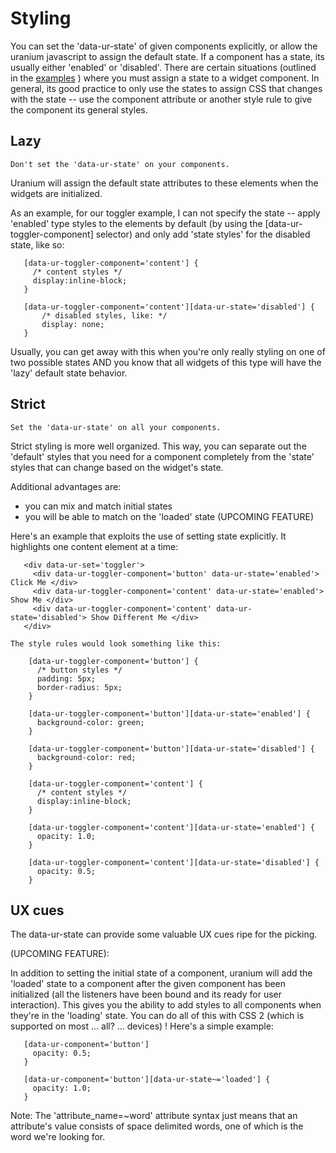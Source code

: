 # Styling #
   
You can set the 'data-ur-state' of given components explicitly, or allow the uranium javascript to assign the default state. If a component has a state, its usually either 'enabled' or 'disabled'. There are certain situations (outlined in the [examples](uranium/tree/master/examples) ) where you must assign a state to a widget component. In general, its good practice to only use the states to assign CSS that changes with the state -- use the component attribute or another style rule to give the component its general styles.

## Lazy ##

    Don't set the 'data-ur-state' on your components. 

   Uranium will assign the default state attributes to these elements when the widgets are initialized. 
      
   As an example, for our toggler example, I can not specify the state -- apply 'enabled' type styles to the elements by default (by using the [data-ur-toggler-component] selector) and only add 'state styles' for the disabled state, like so:
     
       [data-ur-toggler-component='content'] {
         /* content styles */
         display:inline-block;
       }

       [data-ur-toggler-component='content'][data-ur-state='disabled'] {
           /* disabled styles, like: */
           display: none;
       }
      
   Usually, you can get away with this when you're only really styling on one of two possible states AND you know that all widgets of this type will have the 'lazy' default state behavior. 

## Strict ##

    Set the 'data-ur-state' on all your components. 

   Strict styling is more well organized. This way, you can separate out the 'default' styles that you need for a component completely from the 'state' styles that can change based on the widget's state. 

   Additional advantages are: 
   -  you can mix and match initial states
   -  you will be able to match on the 'loaded' state (UPCOMING FEATURE)

   Here's an example that exploits the use of setting state explicitly. It highlights one content element at a time:

       <div data-ur-set='toggler'>
         <div data-ur-toggler-component='button' data-ur-state='enabled'> Click Me </div>
         <div data-ur-toggler-component='content' data-ur-state='enabled'> Show Me </div>
         <div data-ur-toggler-component='content' data-ur-state='disabled'> Show Different Me </div>
       </div>
          
    The style rules would look something like this:
     
        [data-ur-toggler-component='button'] {
          /* button styles */
          padding: 5px;
          border-radius: 5px;
        }
           
        [data-ur-toggler-component='button'][data-ur-state='enabled'] {
          background-color: green;
        }        
        
        [data-ur-toggler-component='button'][data-ur-state='disabled'] {
          background-color: red;
        }        
           
        [data-ur-toggler-component='content'] {
          /* content styles */
          display:inline-block;
        }
           
        [data-ur-toggler-component='content'][data-ur-state='enabled'] {
          opacity: 1.0;
        }        
           
        [data-ur-toggler-component='content'][data-ur-state='disabled'] {
          opacity: 0.5;
        }        

## UX cues ##

   The data-ur-state can provide some valuable UX cues ripe for the picking. 

   (UPCOMING FEATURE):

   In addition to setting the initial state of a component, uranium will add the 'loaded' state to a component after the given component has been initialized (all the listeners have been bound and its ready for user interaction). This gives you the ability to add styles to all components when they're in the 'loading' state. You can do all of this with CSS 2 (which is supported on most ... all? ... devices) ! Here's a simple example:

       [data-ur-component='button']
         opacity: 0.5;
       }

       [data-ur-component='button'][data-ur-state~='loaded'] {
         opacity: 1.0;              
       }
        
   Note: The 'attribute_name=~word' attribute syntax just means that an attribute's value consists of space delimited words, one of which is the word we're looking for.